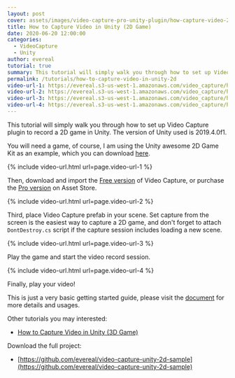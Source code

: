 ```yaml
---
layout: post
cover: assets/images/video-capture-pro-unity-plugin/how-capture-video-2d.png
title: How to Capture Video in Unity (2D Game)
date: 2020-06-20 12:00:00
categories:
  - VideoCapture
  - Unity
author: evereal
tutorial: true
summary: This tutorial will simply walk you through how to set up Video Capture plugin to record a 2D game in Unity.
permalink: /tutorials/how-to-capture-video-in-unity-2d
video-url-1: https://evereal.s3-us-west-1.amazonaws.com/video_capture/how_capture_video_2d/1
video-url-2: https://evereal.s3-us-west-1.amazonaws.com/video_capture/how_capture_video_2d/2
video-url-3: https://evereal.s3-us-west-1.amazonaws.com/video_capture/how_capture_video_2d/3
video-url-4: https://evereal.s3-us-west-1.amazonaws.com/video_capture/how_capture_video_2d/4
---
```


This tutorial will simply walk you through how to set up Video Capture plugin to record a 2D game in Unity. The version of Unity used is 2019.4.0f1.

You will need a game, of course, I am using the Unity awesome 2D Game Kit as an example, which you can download <a href="https://assetstore.unity.com/packages/essentials/tutorial-projects/2d-game-kit-107098?aid=1100l9ebS" target="_blank">here</a>.

{% include video-url.html url=page.video-url-1 %}

Then, download and import the [Free version](https://evereal.s3-us-west-1.amazonaws.com/video_capture/VideoCaptureTrial_Latest.unitypackage) of Video Capture, or purchase the <a href="https://assetstore.unity.com/packages/slug/155663?aid=1100l9ebS">Pro version</a> on Asset Store.

{% include video-url.html url=page.video-url-2 %}

Third, place Video Capture prefab in your scene. Set capture from the screen is the easiest way to capture a 2D game, and don't forget to attach `DontDestroy.cs` script if the capture session includes loading a new scene.

{% include video-url.html url=page.video-url-3 %}

Play the game and start the video record session.

{% include video-url.html url=page.video-url-4 %}

Finally, play your video!

This is just a very basic getting started guide, please visit the <a href="/docs/video-capture-pro-unity-plugin/" target="_blank">document</a> for more details and usages.

Other tutorials you may interested:
* [How to Capture Video in Unity (3D Game)](/tutorials/how-to-capture-video-in-unity-3d)

Download the full project:
* [https://github.com/evereal/video-capture-unity-2d-sample](https://github.com/evereal/video-capture-unity-2d-sample)